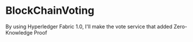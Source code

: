 # BlockChainVoting
By using Hyperledger Fabric 1.0, I'll make the vote service that added Zero-Knowledge Proof
